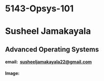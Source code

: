 # 5143-Opsys-101

# Susheel Jamakayala 

##  Advanced Operating Systems

#### email: &nbsp;susheeljamakayala22@gmail.com

#### Image:

